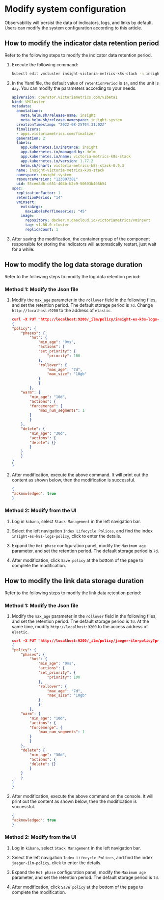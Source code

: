 # Modify system configuration

Observability will persist the data of indicators, logs, and links by default. Users can modify the system configuration according to this article.

## How to modify the indicator data retention period

Refer to the following steps to modify the indicator data retention period.

1. Execute the following command:

    ```sh
    kubectl edit vmcluster insight-victoria-metrics-k8s-stack -n insight-system
    ```

2. In the Yaml file, the default value of `retentionPeriod` is `14`, and the unit is `day`. You can modify the parameters according to your needs.

    ```Yaml
    apiVersion: operator.victoriametrics.com/v1beta1
    kind: VMCluster
    metadata:
      annotations:
        meta.helm.sh/release-name: insight
        meta.helm.sh/release-namespace: insight-system
      creationTimestamp: "2022-08-25T04:31:02Z"
      finalizers:
      - apps.victoriametrics.com/finalizer
      generation: 2
      labels:
        app.kubernetes.io/instance: insight
        app.kubernetes.io/managed-by: Helm
        app.kubernetes.io/name: victoria-metrics-k8s-stack
        app.kubernetes.io/version: 1.77.2
        helm.sh/chart: victoria-metrics-k8s-stack-0.9.3
      name: insight-victoria-metrics-k8s-stack
      namespace: insight-system
      resourceVersion: "123007381"
      uid: 55cee8d6-c651-404b-b2c9-50603b405b54
    spec:
      replicationFactor: 1
      retentionPeriod: "14"
      vminsert:
        extraArgs:
          maxLabelsPerTimeseries: "45"
        image:
          repository: docker.m.daocloud.io/victoriametrics/vminsert
          tag: v1.80.0-cluster
          replicaCount: 1
    ```

3. After saving the modification, the container group of the component responsible for storing the indicators will automatically restart, just wait for a while.

## How to modify the log data storage duration

Refer to the following steps to modify the log data retention period:

### Method 1: Modify the Json file

1. Modify the `max_age` parameter in the `rollover` field in the following files, and set the retention period. The default storage period is `7d`. Change `http://localhost:9200` to the address of `elastic`.

    ```json
    curl -X PUT "http://localhost:9200/_ilm/policy/insight-es-k8s-logs-policy?pretty" -H 'Content-Type: application/json' -d'
    {
    "policy": {
        "phases": {
            "hot": {
                "min_age": "0ms",
                "actions": {
                "set_priority": {
                    "priority": 100
                },
                "rollover": {
                    "max_age": "7d",
                    "max_size": "10gb"
                }
                }
            },
        "warm": {
            "min_age": "10d",
            "actions": {
            "forcemerge": {
                "max_num_segments": 1
            }
            }
        },
        "delete": {
            "min_age": "30d",
            "actions": {
            "delete": {}
            }
        }
        }
    }
    }
    ```

2. After modification, execute the above command. It will print out the content as shown below, then the modification is successful.

    ```json
    {
    "acknowledged": true
    }
    ```

### Method 2: Modify from the UI

1. Log in `kibana`, select `Stack Management` in the left navigation bar.

    

2. Select the left navigation `Index Lifecycle Polices`, and find the index `insight-es-k8s-logs-policy`, click to enter the details.

    

3. Expand the `Hot phase` configuration panel, modify the `Maximum age` parameter, and set the retention period. The default storage period is `7d`.

    

4. After modification, click `Save policy` at the bottom of the page to complete the modification.

    

## How to modify the link data storage duration

Refer to the following steps to modify the link data retention period:

### Method 1: Modify the Json file

1. Modify the `max_age` parameter in the `rollover` field in the following files, and set the retention period. The default storage period is `7d`. At the same time, modify `http://localhost:9200` to the access address of `elastic`.

    ```json
    curl -X PUT "http://localhost:9200/_ilm/policy/jaeger-ilm-policy?pretty" -H 'Content-Type: application/json' -d'
    {
    "policy": {
        "phases": {
            "hot": {
                "min_age": "0ms",
                "actions": {
                "set_priority": {
                    "priority": 100
                },
                "rollover": {
                    "max_age": "7d",
                    "max_size": "10gb"
                }
                }
            },
        "warm": {
            "min_age": "10d",
            "actions": {
            "forcemerge": {
                "max_num_segments": 1
            }
            }
        },
        "delete": {
            "min_age": "30d",
            "actions": {
            "delete": {}
            }
        }
        }
    }
    }
    ```

2. After modification, execute the above command on the console. It will print out the content as shown below, then the modification is successful.

    ```json
    {
    "acknowledged": true
    }
    ```

### Method 2: Modify from the UI

1. Log in `kibana`, select `Stack Management` in the left navigation bar.

    

2. Select the left navigation `Index Lifecycle Polices`, and find the index `jaeger-ilm-policy`, click to enter the details.

    

3. Expand the `Hot phase` configuration panel, modify the `Maximum age` parameter, and set the retention period. The default storage period is `7d`.

    

4. After modification, click `Save policy` at the bottom of the page to complete the modification.

    
